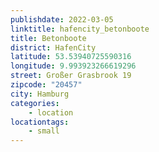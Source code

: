 ```yaml
---
publishdate: 2022-03-05
linktitle: hafencity_betonboote
title: Betonboote
district: HafenCity
latitude: 53.53940725590316
longitude: 9.993923266619296
street: Großer Grasbrook 19
zipcode: "20457"
city: Hamburg
categories:
    - location
locationtags:
    - small
---
```

